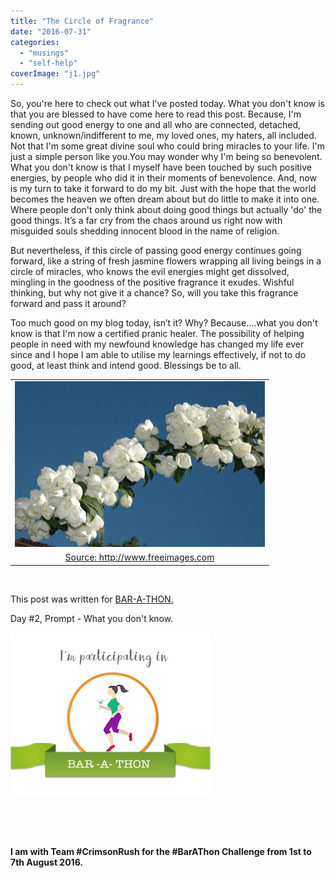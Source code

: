```yaml
---
title: "The Circle of Fragrance"
date: "2016-07-31"
categories: 
  - "musings"
  - "self-help"
coverImage: "j1.jpg"
---
```


So, you're here to check out what I've posted today. What you don't know is that you are blessed to have come here to read this post. Because, I'm sending out good energy to one and all who are connected, detached, known, unknown/indifferent to me, my loved ones, my haters, all included. Not that I'm some great divine soul who could bring miracles to your life. I'm just a simple person like you.You may wonder why I'm being so benevolent. What you don't know is that I myself have been touched by such positive energies, by people who did it in their moments of benevolence. And, now is my turn to take it forward to do my bit. Just with the hope that the world becomes the heaven we often dream about but do little to make it into one. Where people don't only think about doing good things but actually 'do' the good things. It’s a far cry from the chaos around us right now with misguided souls shedding innocent blood in the name of religion.

But nevertheless, if this circle of passing good energy continues going forward, like a string of fresh jasmine flowers wrapping all living beings in a circle of miracles, who knows the evil energies might get dissolved, mingling in the goodness of the positive fragrance it exudes. Wishful thinking, but why not give it a chance? So, will you take this fragrance forward and pass it around?

Too much good on my blog today, isn’t it? Why? Because....what you don't know is that I'm now a certified pranic healer. The possibility of helping people in need with my newfound knowledge has changed my life ever since and I hope I am able to utilise my learnings effectively, if not to do good, at least think and intend good. Blessings be to all.

<table class="tr-caption-container" style="margin-left: auto; margin-right: auto; text-align: center;" cellspacing="0" cellpadding="0" align="center"><tbody><tr><td style="text-align: center;"><a style="margin-left: auto; margin-right: auto;" href="https://3.bp.blogspot.com/-EilfgeTSGro/V5zDXvdbZQI/AAAAAAAApkI/bmVvfLF3UeQNGTVDdoAh__JGHwL8fZ84wCLcB/s1600/j1.jpg"><img src="images/j1.jpg" width="400" height="265" border="0"></a></td></tr><tr><td class="tr-caption" style="text-align: center;"><a href="http://www.freeimages.com/photo/jasmine-1391735">Source: http://www.freeimages.com</a></td></tr></tbody></table>

 

This post was written for [BAR-A-THON.](https://blogarhythmblog.wordpress.com/) 

Day #2, Prompt - What you don't know.

[![](images/barathon.jpg)](https://2.bp.blogspot.com/-eeDH0hJQNqg/V54r_Uenx-I/AAAAAAAApnQ/OmXIMl1fXp83y55Jkfd7afLrWD4UvHRCgCLcB/s1600/barathon.jpg)

 

 

**I am with Team #CrimsonRush for the #BarAThon Challenge from 1st to 7th August 2016.**
